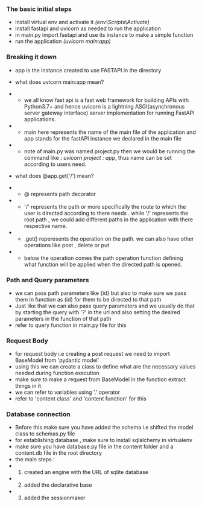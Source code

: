 ### The basic initial steps
- install virtual env and activate it <i>(env\Scripts\Activate)</i>
- install fastapi and uvicorn as needed to run the application 
- in main.py import fastapi and use its instance to make a simple function 
- run the application <i>(uvicorn main:app)</i>

### Breaking it down 
- app is the instance created to use FASTAPI in the directory 
- what does uvicorn main:app mean? 
- - we all know fast api is a fast web framework for building APIs with Python3.7+ and hence uvicorn is a lightning ASGI(asynchronous server gateway interface) server implementation for running FastAPI applications. 
- - main here represents the name of the main file of the application and app stands for the fastAPI instance we declared in the main file
- - note of main.py was named project.py then we would be running the command like : <i>uvicorn project : app</i>, thus name can be set according to users need. 

- what does @app.get('/') mean?
- - @ represents path decorator 
- - '/' represents the path or more specifically the route to which the user is directed according to there needs . while '/' represents the root path , we could add different paths in the application with there respective name. 
- - .get() reperesents the operation on the path. we can also have other operations like post , delete or put
- - below the operation comes the path operation function defining what function will be applied when the directed path is opened. 

### Path and Query parameters 
- we can pass path parameters like {id} but also to make sure we pass them in function as (id) for them to be directed to that path 
- Just like that we can also pass query parameters and we usually do that by starting the query with '?' in the url and also setting the desired parameters in the function of that path 
- refer to query function in main.py file for this 

### Request Body 
- for request body i.e creating a post request we need to import BaseModel from 'pydantic model'
- using this we can create a class to define what are the necessary values needed during function execution
- make sure to make a request from BaseModel in the function extract things in it
- we can refer to variables using '.' operator 
- refer to 'content class' and 'content function' for this 

### Database connection
- Before this make sure you have added the schema i.e shifted the model class to schemas.py file 
- for establishing database , make sure to install sqlalchemy in virtualenv
- make sure you have database.py file in the content folder and a content.db file in the root directory 
- the main steps : 
- 1. created an engine with the URL of sqlite database
- 2. added the declarative base 
- 3. added the sessionmaker 
